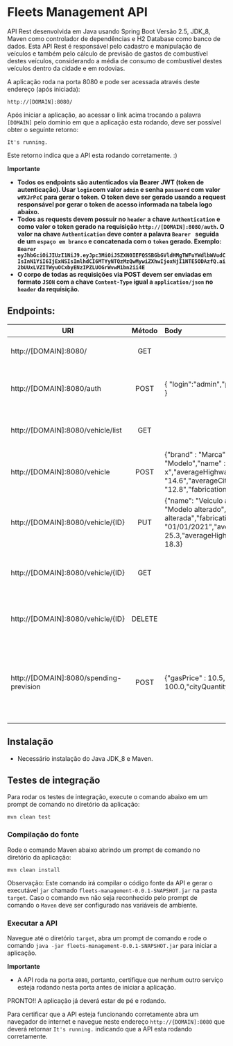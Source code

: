 # Fleets Management API

API Rest desenvolvida em Java usando Spring Boot Versão 2.5, JDK_8, Maven como controlador de dependências e H2 Database como banco de dados.
Esta API Rest é responsável pelo cadastro e manipulação de veículos e também pelo cálculo de previsão de gastos de combustível destes veículos, considerando a média de consumo de combustível destes veículos dentro da cidade e em rodovias.

A aplicação roda na porta 8080 e pode ser acessada através deste endereço (após iniciada):

`http://[DOMAIN]:8080/`

Após iniciar a aplicação, ao acessar o link acima trocando a palavra `[DOMAIN]` pelo dominio em que a aplicação esta rodando, deve ser possível obter o seguinte retorno:

`It's running.`

Este retorno indica que a API esta rodando corretamente. :)

**Importante**

- **Todos os endpoints são autenticados via Bearer JWT (token de autenticação). Usar `login`com valor `admin` e senha `password` com valor `w#XJrPcC` para gerar o token. O token deve ser gerado usando a request responsável por gerar o token de acesso informada na tabela logo abaixo.**
- **Todos as requests devem possuir no `header` a chave `Authentication` e como valor o token gerado na requisição `http://[DOMAIN]:8080/auth`. O valor na chave `Authentication`  deve conter a palavra `Bearer ` seguida de um `espaço em branco` e concatenada com o `token` gerado. Exemplo: `Bearer eyJhbGciOiJIUzI1NiJ9.eyJpc3MiOiJSZXN0IEFQSSBGbGVldHMgTWFuYWdlbWVudCIsInN1YiI6IjExNSIsImlhdCI6MTYyNTQzMzQwMywiZXhwIjoxNjI1NTE5ODAzfQ.ai2bUUxLVZITWyuOCxbyENzIPZLUOGrWvwM1bn2ii4E`**
- **O corpo de todas as requisições via POST devem ser enviadas em formato `JSON` com a chave `Content-Type` igual a `application/json` no `header` da requisição.** 

## Endpoints:
| URI                                                 |    Método     |  Body                                              |  Finalidade                                        |
|-----------------------------------------------------|:-------------:|:---------------------------------------------------|:---------------------------------------------------|
| http://[DOMAIN]:8080/                               |  GET          |                                                    | Verificar se a API está rodando.                   |
| http://[DOMAIN]:8080/auth                           |  POST         |{ "login":"admin","password": "w#XJrPcC" }          | Realizar a autenticação, retorna o token de acesso |
| http://[DOMAIN]:8080/vehicle/list                   |  GET          |                                                    | Retorna uma lista paginada dos veículos            |
| http://[DOMAIN]:8080/vehicle                        |  POST         |{"brand" : "Marca","model" : "Modelo","name" : "Veiculo x","averageHighwayConsumption" : "14.6","averageCityConsumption" : "12.8","fabricationDate" : "12/12/2000"}                                                    | Cadastra um novo veículo           |
| http://[DOMAIN]:8080/vehicle/{ID}                   |  PUT          |{"name": "Veiculo alterado","model": "Modelo alterado", "brand": "Marca alterada","fabricationDate": "01/01/2021","averageCityConsumption": 25.3,"averageHighwayConsumption": 18.3}                                                    | Atualiza os dados do veículo informado pelo `{ID}`.            |
| http://[DOMAIN]:8080/vehicle/{ID}                   |  GET          |                                                    | Retorna os dados do veículo informado pelo `{ID}`            |
| http://[DOMAIN]:8080/vehicle/{ID}                   |  DELETE       |                                                    | Deleta o registro do veículo informado pelo `{ID}`            |
| http://[DOMAIN]:8080/spending-prevision             |  POST         |  {"gasPrice" : 10.5,	"highwayQuantity": 100.0,"cityQuantity" : 100}                                                  | Retorna uma lista de previsão de gastos de combustível ranqueada pelo valor total previsto.             |

## Instalação 

 - Necessário instalação do Java JDK_8 e Maven.

## Testes de integração

Para rodar os testes de integração, execute o comando abaixo em um prompt de comando no diretório da aplicação:

``mvn clean test``


### Compilação do fonte

Rode o comando Maven abaixo abrindo um prompt de comando no diretório da aplicação:

``mvn clean install``

Observação: Este comando irá compilar o código fonte da API e gerar o executável `jar` chamado `fleets-management-0.0.1-SNAPSHOT.jar` na pasta `target`. Caso o comando `mvn` não seja reconhecido pelo prompt de comando o `Maven` deve ser configurado nas variáveis de ambiente.

### Executar a API

Navegue até o diretório `target`, abra um prompt de comando e rode o comando `java -jar fleets-management-0.0.1-SNAPSHOT.jar` para iniciar a aplicação.


**Importante**
- A API roda na porta `8080`, portanto, certifique que nenhum outro serviço esteja rodando nesta porta antes de iniciar a aplicação.

PRONTO!! A aplicação já deverá estar de pé e rodando.

Para certificar que a API esteja funcionando corretamente abra um navegador de internet e navegue neste endereço `http://{DOMAIN]:8080` que deverá retornar `It's running.` indicando que a API esta rodando corretamente.


